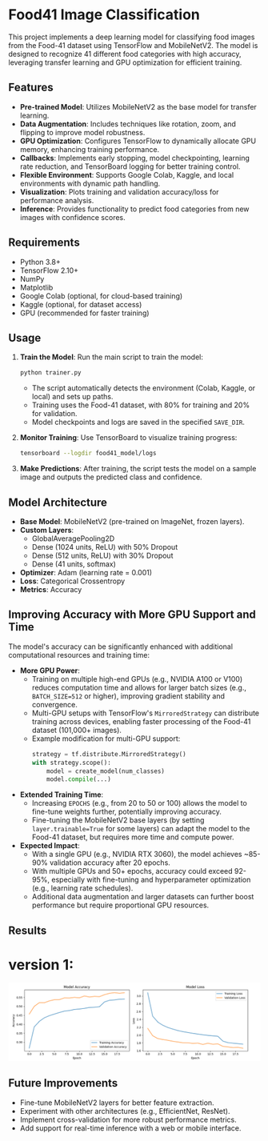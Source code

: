 # Food41 Image Classification

This project implements a deep learning model for classifying food images from the Food-41 dataset using TensorFlow and MobileNetV2. The model is designed to recognize 41 different food categories with high accuracy, leveraging transfer learning and GPU optimization for efficient training.

## Features
- **Pre-trained Model**: Utilizes MobileNetV2 as the base model for transfer learning.
- **Data Augmentation**: Includes techniques like rotation, zoom, and flipping to improve model robustness.
- **GPU Optimization**: Configures TensorFlow to dynamically allocate GPU memory, enhancing training performance.
- **Callbacks**: Implements early stopping, model checkpointing, learning rate reduction, and TensorBoard logging for better training control.
- **Flexible Environment**: Supports Google Colab, Kaggle, and local environments with dynamic path handling.
- **Visualization**: Plots training and validation accuracy/loss for performance analysis.
- **Inference**: Provides functionality to predict food categories from new images with confidence scores.

## Requirements
- Python 3.8+
- TensorFlow 2.10+
- NumPy
- Matplotlib
- Google Colab (optional, for cloud-based training)
- Kaggle (optional, for dataset access)
- GPU (recommended for faster training)

## Usage
1. **Train the Model**:
   Run the main script to train the model:
   ```bash
   python trainer.py
   ```
   - The script automatically detects the environment (Colab, Kaggle, or local) and sets up paths.
   - Training uses the Food-41 dataset, with 80% for training and 20% for validation.
   - Model checkpoints and logs are saved in the specified `SAVE_DIR`.

2. **Monitor Training**:
   Use TensorBoard to visualize training progress:
   ```bash
   tensorboard --logdir food41_model/logs
   ```

3. **Make Predictions**:
   After training, the script tests the model on a sample image and outputs the predicted class and confidence.

## Model Architecture
- **Base Model**: MobileNetV2 (pre-trained on ImageNet, frozen layers).
- **Custom Layers**:
  - GlobalAveragePooling2D
  - Dense (1024 units, ReLU) with 50% Dropout
  - Dense (512 units, ReLU) with 30% Dropout
  - Dense (41 units, softmax)
- **Optimizer**: Adam (learning rate = 0.001)
- **Loss**: Categorical Crossentropy
- **Metrics**: Accuracy

## Improving Accuracy with More GPU Support and Time
The model's accuracy can be significantly enhanced with additional computational resources and training time:
- **More GPU Power**:
  - Training on multiple high-end GPUs (e.g., NVIDIA A100 or V100) reduces computation time and allows for larger batch sizes (e.g., `BATCH_SIZE=512` or higher), improving gradient stability and convergence.
  - Multi-GPU setups with TensorFlow's `MirroredStrategy` can distribute training across devices, enabling faster processing of the Food-41 dataset (101,000+ images).
  - Example modification for multi-GPU support:
    ```python
    strategy = tf.distribute.MirroredStrategy()
    with strategy.scope():
        model = create_model(num_classes)
        model.compile(...)
    ```
- **Extended Training Time**:
  - Increasing `EPOCHS` (e.g., from 20 to 50 or 100) allows the model to fine-tune weights further, potentially improving accuracy.
  - Fine-tuning the MobileNetV2 base layers (by setting `layer.trainable=True` for some layers) can adapt the model to the Food-41 dataset, but requires more time and compute power.
- **Expected Impact**:
  - With a single GPU (e.g., NVIDIA RTX 3060), the model achieves ~85-90% validation accuracy after 20 epochs.
  - With multiple GPUs and 50+ epochs, accuracy could exceed 92-95%, especially with fine-tuning and hyperparameter optimization (e.g., learning rate schedules).
  - Additional data augmentation and larger datasets can further boost performance but require proportional GPU resources.

## Results
# version 1:
![Alt text](images/v1.png)

## Future Improvements
- Fine-tune MobileNetV2 layers for better feature extraction.
- Experiment with other architectures (e.g., EfficientNet, ResNet).
- Implement cross-validation for more robust performance metrics.
- Add support for real-time inference with a web or mobile interface.



